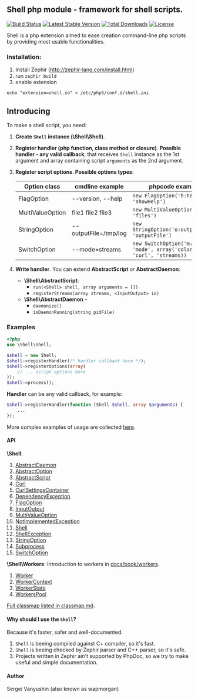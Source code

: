 Shell php module - framework for shell scripts.
---
[![Build Status](https://travis-ci.org/wapmorgan/php-shell.svg)](http://travis-ci.org/wapmorgan/php-shell)
[![Latest Stable Version](https://poser.pugx.org/wapmorgan/php-shell/v/stable.png)](https://packagist.org/packages/wapmorgan/php-shell)
[![Total Downloads](https://poser.pugx.org/wapmorgan/php-shell/downloads.png)](https://packagist.org/packages/wapmorgan/php-shell)
[![License](https://poser.pugx.org/wapmorgan/php-shell/license.svg)](https://packagist.org/packages/wapmorgan/php-shell)

Shell is a php extension aimed to ease creation command-line php scripts by providing most usable functionalities.

### Installation:

1. Install Zephir (http://zephir-lang.com/install.html)
2. run `zephir build`
3. enable extension
```
echo "extension=shell.so" > /etc/php5/conf.d/shell.ini
```

## Introducing
To make a shell script, you need:

1. **Create `Shell` instance (\Shell\Shell)**.
2. **Register handler (php function, class method or closure)**. **Possible handler - any valid callback**, that receives `Shell` instance as the 1st argument and array containing script `arguments` as the 2nd argument.
3. **Register script options**. **Possible options types**:

	|   Option class   |    cmdline example    |                             phpcode example                             |
	|------------------|-----------------------|-------------------------------------------------------------------------|
	| FlagOption       | --version, --help     | `new FlagOption('h:help', 'showHelp')`                                  |
	| MultiValueOption | file1 file2 file3     | `new MultiValueOption(null, 'files')`                                   |
	| StringOption     | --outputFile=/tmp/log | `new StringOption('o:outputFile', 'outputFile')`                        |
	| SwitchOption     | --mode=streams        | `new SwitchOption('m:mode', 'mode', array('colors', 'curl', 'streams))` |

4. **Write handler**. You can extend **AbstractScript** or **AbstractDaemon**:

	* **\Shell\AbstractScript**:
		- `run(<Shell> shell, array arguments = [])`
		- `registerStreams(array streams, <InputOutput> io)`
	* **\Shell\AbstractDaemon** -
		- `daemonize()`
		- `isDaemonRunning(string pidFile)`

### Examples
```php
<?php
use \Shell\Shell;

$shell = new Shell;
$shell->registerHandler(/* handler callback here */);
$shell->registerOptions(array(
	// ... script options here
));
$shell->process();
```

**Handler** can be any valid callback, for example:
```php
$shell->registerHandler(function (Shell $shell, array $arguments) {
	...
});
```

More complex examples of usage are collected [here](https://github.com/wapmorgan/shell-scripts).

#### API
**\\Shell**:

1. [AbstractDaemon](docs/api/AbstractDaemon.md)
2. [AbstractOption](docs/api/AbstractOption.md)
3. [AbstractScript](docs/api/AbstractScript.md)
4. [Curl](docs/api/Curl.md)
5. [CurlSettingsContainer](docs/api/CurlSettingsContainer.md)
6. [DependencyException](docs/api/DependencyException.md)
7. [FlagOption](docs/api/FlagOption.md)
8. [InputOutput](docs/api/InputOutput.md)
9. [MultiValueOption](docs/api/MultiValueOption.md)
10. [NotImplementedException](docs/api/NotImplementedException.md)
11. [Shell](docs/api/Shell.md)
12. [ShellException](docs/api/ShellException.md)
13. [StringOption](docs/api/StringOption.md)
14. [Subprocess](docs/api/Subprocess.md)
15. [SwitchOption](docs/api/SwitchOption.md)

**\\Shell\\Workers**:
Introduction to workers in [docs/book/workers](docs/book/workers.md).

1. [Worker](docs/api/Workers_Worker.md)
2. [WorkerContext](docs/api/Workers_WorkerContext.md)
3. [WorkerState](docs/api/Workers_WorkerState.md)
4. [WorkersPool](docs/api/Workers_WorkersPool.md)

[Full classmap listed in classmap.md](docs/api/classmap.md).

#### Why should I use the `Shell`?
Because it's faster, safer and well-documented.

1. `Shell` is beeing compiled against C+ compiler, so it's fast.
2. `Shell` is beeing checked by Zephir parser and C++ parser, so it's safe.
3. Projects written in Zephir ain't supported by PhpDoc, so we try to make useful and simple documentation.

#### Author
Sergei Vanyushin (also known as wapmorgan)
